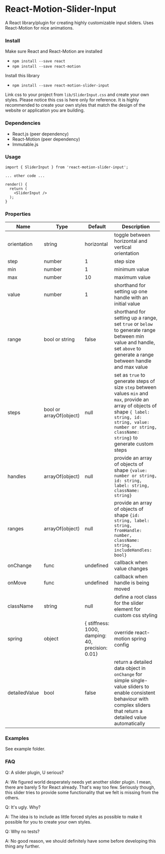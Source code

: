 # React-Motion-Slider-Input

A React library/plugin for creating highly customizable input sliders. Uses React-Motion for nice animations.

### Install

Make sure React and React-Motion are installed

- `npm install --save react`
- `npm install --save react-motion`

Install this library

- `npm install --save react-motion-slider-input`

Link css to your project from `lib/SliderInput.css` and create your own styles. Please notice this css is here only for reference.
It is highly recommended to create your own styles that match the design of the website or application you are building.

### Dependencies

- React.js (peer dependency)
- React-Motion (peer dependency)
- Immutable.js

### Usage

```
import { SliderInput } from 'react-motion-slider-input';

... other code ...

render() {
  return (
    <SliderInput />
  );
}
```

### Properties

| Name          | Type                    | Default                                          | Description                                                                                                                                                                                                             |
|---------------|-------------------------|--------------------------------------------------|-------------------------------------------------------------------------------------------------------------------------------------------------------------------------------------------------------------------------|
| orientation   | string                  | horizontal                                       | toggle between horizontal and vertical orientation                                                                                                                                                                      |
| step          | number                  | 1                                                | step size                                                                                                                                                                                                               |
| min           | number                  | 1                                                | minimum value                                                                                                                                                                                                           |
| max           | number                  | 10                                               | maximum value                                                                                                                                                                                                           |
| value         | number                  | 1                                                | shorthand for setting up one handle with an initial value                                                                                                                                                               |
| range         | bool or string          | false                                            | shorthand for setting up a range, set `true` or `below` to generate range between min value and handle, set `above` to generate a range between handle and max value                                                    |
| steps         | bool or arrayOf(object) | null                                             | set as `true` to generate steps of size `step` between values `min` and `max`, provide an array of objects of shape `{ label: string, id: string, value: number or string, className: string}` to generate custom steps |
| handles       | arrayOf(object)         | null                                             | provide an array of objects of shape `{value: number or string, id: string, label: string, className: string}`                                                                                                          |
| ranges        | arrayOf(object)         | null                                             | provide an array of objects of shape `{id: string, label: string, fromHandle: number, className: string, includeHandles: bool}`                                                                                         |
| onChange      | func                    | undefined                                        | callback when value changes                                                                                                                                                                                             |
| onMove        | func                    | undefined                                        | callback when handle is being moved                                                                                                                                                                                     |
| className     | string                  | null                                             | define a root class for the slider element for custom css styling                                                                                                                                                       |
| spring        | object                  | { stiffness: 1000, damping: 40, precision: 0.01} | override react-motion spring config                                                                                                                                                                                     |
| detailedValue | bool                    | false                                            | return a detailed data object in `onChange` for simple single-value sliders to enable consistent behaviour with complex sliders that return a detailed value automatically                                              |

### Examples

See example folder.

### FAQ

Q: A slider plugin, U serious?

A: We figured world desperately needs yet another slider plugin. I mean, there are barely 5 for React already. That's way too few. Seriously though, this slider tries to provide some functionality that we felt is missing from the others.

Q: It's ugly. Why?

A: The idea is to include as little forced styles as possible to make it possible for you to create your own styles.

Q: Why no tests?

A: No good reason, we should definitely have some before developing this thing any further.
